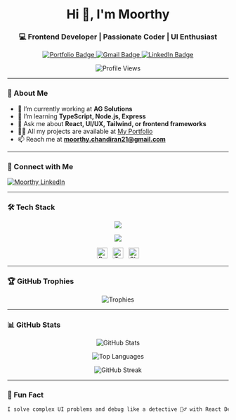 <h1 align="center">Hi 👋, I'm Moorthy</h1>
<h3 align="center">
  💻 Frontend Developer | Passionate Coder | UI Enthusiast
</h3>

<p align="center">
  <a href="https://moorthyprotfolio.netlify.app" target="_blank">
    <img src="https://img.shields.io/badge/Portfolio-Visit-green?style=for-the-badge&logo=netlify" alt="Portfolio Badge"/>
  </a>
  <a href="mailto:moorthy.chandiran21@gmail.com">
    <img src="https://img.shields.io/badge/Gmail-Contact-red?style=for-the-badge&logo=gmail" alt="Gmail Badge"/>
  </a>
  <a href="https://www.linkedin.com/in/moorthy-c-982333217/" target="_blank">
    <img src="https://img.shields.io/badge/LinkedIn-Connect-blue?style=for-the-badge&logo=linkedin" alt="LinkedIn Badge"/>
  </a>
</p>

<p align="center">
  <img src="https://komarev.com/ghpvc/?username=moorthygithub&label=Profile%20views&color=0e75b6&style=flat" alt="Profile Views" />
</p>

---

### 🚀 About Me

- 🔭 I’m currently working at **AG Solutions**
- 🌱 I’m learning **TypeScript, Node.js, Express**
- 💬 Ask me about **React, UI/UX, Tailwind, or frontend frameworks**
- 👨‍💻 All my projects are available at [My Portfolio](https://moorthyprotfolio.netlify.app)
- 📫 Reach me at **moorthy.chandiran21@gmail.com**

---

### 🤝 Connect with Me
<p align="left">
  <a href="https://linkedin.com/in/moorthychandiran" target="blank">
    <img align="center" src="https://skillicons.dev/icons?i=linkedin" alt="Moorthy LinkedIn" />
  </a>
</p>

---

### 🛠️ Tech Stack

<p align="center">
  <img src="https://skillicons.dev/icons?i=html,css,js,ts,react,redux,tailwind,bootstrap,mui,nodejs,express,mysql,python" />
</p>

<p align="center">
  <img src="https://skillicons.dev/icons?i=git,github,vscode,figma,postman" />
</p>

<p align="center">
  <img src="https://img.shields.io/badge/-Radix_UI-000000?style=flat-square&logo=data:image/svg+xml;base64,PHN2ZyB3aWR0aD0nMjQnIGhlaWdodD0nMjQnIHZpZXdCb3g9JzAgMCAyNCAyNCcgZmlsbD0nbm9uZScgeG1sbnM9J2h0dHA6Ly93d3cudzMuMC9zdmcnPjxjaXJjbGUgY3g9JzEyJyBjeT0nMTInIHI9JzEwJyBzdHJva2U9J2dyYXknIHN0cm9rZS13aWR0aD0nMicgZmlsbD0nbm9uZScvPjwvc3ZnPg==" width="24" height="24" alt="Radix UI" title="Radix UI"/>
  &nbsp;
  <img src="https://pbs.twimg.com/profile_images/1674448947252594688/ROAaHzsb_400x400.png" width="24" height="24" alt="TanStack Query" title="TanStack Query" />
  &nbsp;
  <img src="https://ui.shadcn.com/favicon.ico" width="24" height="24" alt="ShadCN UI" title="ShadCN UI"/>
</p>

---

### 🏆 GitHub Trophies

<p align="center">
  <img src="https://github-profile-trophy.vercel.app/?username=moorthygithub&theme=onedark&row=1&column=6" alt="Trophies" />
</p>

---

### 📊 GitHub Stats

<p align="center">
  <img src="https://github-readme-stats.vercel.app/api?username=moorthygithub&show_icons=true&theme=radical" alt="GitHub Stats" />
</p>
<p align="center">
  <img src="https://github-readme-stats.vercel.app/api/top-langs/?username=moorthygithub&layout=compact&theme=radical" alt="Top Languages" />
</p>
<p align="center">
  <img src="https://github-readme-streak-stats.herokuapp.com/?user=moorthygithub&theme=radical" alt="GitHub Streak" />
</p>

---

### 🧠 Fun Fact
```bash
I solve complex UI problems and debug like a detective 🕵️‍♂️ with React DevTools!

